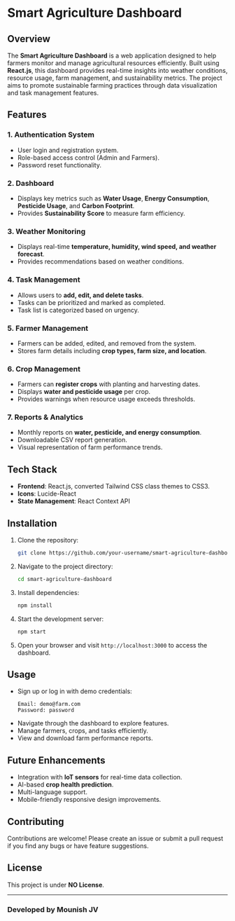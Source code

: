 # Smart Agriculture Dashboard

## Overview
The **Smart Agriculture Dashboard** is a web application designed to help farmers monitor and manage agricultural resources efficiently. Built using **React.js**, this dashboard provides real-time insights into weather conditions, resource usage, farm management, and sustainability metrics. The project aims to promote sustainable farming practices through data visualization and task management features.

## Features

### 1. Authentication System
- User login and registration system.
- Role-based access control (Admin and Farmers).
- Password reset functionality.

### 2. Dashboard
- Displays key metrics such as **Water Usage**, **Energy Consumption**, **Pesticide Usage**, and **Carbon Footprint**.
- Provides **Sustainability Score** to measure farm efficiency.

### 3. Weather Monitoring
- Displays real-time **temperature, humidity, wind speed, and weather forecast**.
- Provides recommendations based on weather conditions.

### 4. Task Management
- Allows users to **add, edit, and delete tasks**.
- Tasks can be prioritized and marked as completed.
- Task list is categorized based on urgency.

### 5. Farmer Management
- Farmers can be added, edited, and removed from the system.
- Stores farm details including **crop types, farm size, and location**.

### 6. Crop Management
- Farmers can **register crops** with planting and harvesting dates.
- Displays **water and pesticide usage** per crop.
- Provides warnings when resource usage exceeds thresholds.

### 7. Reports & Analytics
- Monthly reports on **water, pesticide, and energy consumption**.
- Downloadable CSV report generation.
- Visual representation of farm performance trends.

## Tech Stack
- **Frontend**: React.js, converted Tailwind CSS class themes to CSS3.
- **Icons**: Lucide-React
- **State Management**: React Context API

## Installation

1. Clone the repository:
   ```sh
   git clone https://github.com/your-username/smart-agriculture-dashboard.git
   ```
2. Navigate to the project directory:
   ```sh
   cd smart-agriculture-dashboard
   ```
3. Install dependencies:
   ```sh
   npm install
   ```
4. Start the development server:
   ```sh
   npm start
   ```
5. Open your browser and visit `http://localhost:3000` to access the dashboard.

## Usage
- Sign up or log in with demo credentials:
  ```
  Email: demo@farm.com
  Password: password
  ```
- Navigate through the dashboard to explore features.
- Manage farmers, crops, and tasks efficiently.
- View and download farm performance reports.

## Future Enhancements
- Integration with **IoT sensors** for real-time data collection.
- AI-based **crop health prediction**.
- Multi-language support.
- Mobile-friendly responsive design improvements.

## Contributing
Contributions are welcome! Please create an issue or submit a pull request if you find any bugs or have feature suggestions.

## License
This project is under **NO License**.

---
### Developed by Mounish JV

